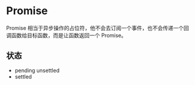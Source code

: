 # Promise

Promise 相当于异步操作的占位符，他不会去订阅一个事件，也不会传递一个回调函数给目标函数，而是让函数返回一个 Promise。

## 状态
- pending
unsettled
- settled

